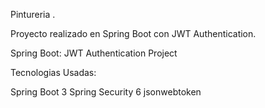 Pintureria .

Proyecto realizado en Spring Boot con JWT Authentication.

Spring Boot: JWT Authentication Project

Tecnologias Usadas:

Spring Boot 3
Spring Security 6
jsonwebtoken
